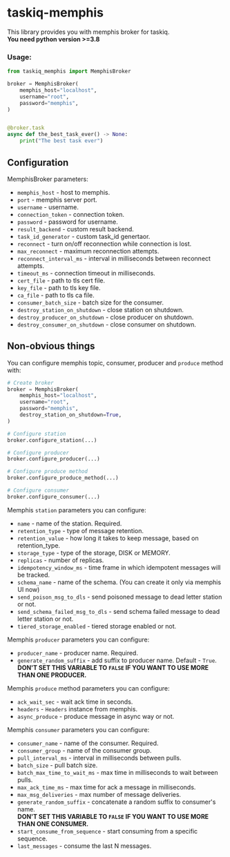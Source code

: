 # taskiq-memphis

This library provides you with memphis broker for taskiq.  
**You need python version >=3.8**

### Usage:
```python
from taskiq_memphis import MemphisBroker

broker = MemphisBroker(
    memphis_host="localhost",
    username="root",
    password="memphis",
)


@broker.task
async def the_best_task_ever() -> None:
    print("The best task ever")
```

## Configuration

MemphisBroker parameters:
* `memphis_host` - host to memphis.
* `port` - memphis server port.
* `username` - username.
* `connection_token` - connection token.
* `password` - password for username. 
* `result_backend` - custom result backend.
* `task_id_generator` - custom task_id genertaor.
* `reconnect` - turn on/off reconnection while connection is lost.
* `max_reconnect` - maximum reconnection attempts.
* `reconnect_interval_ms` - interval in milliseconds between reconnect attempts.
* `timeout_ms` - connection timeout in milliseconds.
* `cert_file` - path to tls cert file.
* `key_file` - path to tls key file.
* `ca_file` - path to tls ca file.
* `consumer_batch_size` - batch size for the consumer.
* `destroy_station_on_shutdown` - close station on shutdown.
* `destroy_producer_on_shutdown` - close producer on shutdown.
* `destroy_consumer_on_shutdown` - close consumer on shutdown.


## Non-obvious things

You can configure memphis topic, consumer, producer and `produce` method with:
```python
# Create broker
broker = MemphisBroker(
    memphis_host="localhost",
    username="root",
    password="memphis",
    destroy_station_on_shutdown=True,
)

# Configure station
broker.configure_station(...)

# Configure producer
broker.configure_producer(...)

# Configure produce method
broker.configure_produce_method(...)

# Configure consumer
broker.configure_consumer(...)
```

Memphis `station` parameters you can configure:
* `name` - name of the station. Required.
* `retention_type` - type of message retention.
* `retention_value` - how long it takes to keep message, based on retention_type.
* `storage_type` - type of the storage, DISK or MEMORY.
* `replicas` - number of replicas.
* `idempotency_window_ms` - time frame in which idempotent messages will be tracked.
* `schema_name` - name of the schema. (You can create it only via memphis UI now)
* `send_poison_msg_to_dls` - send poisoned message to dead letter station or not.
* `send_schema_failed_msg_to_dls` - send schema failed message to dead letter station or not.
* `tiered_storage_enabled` - tiered storage enabled or not.  
  
Memphis `producer` parameters you can configure:
* `producer_name` - producer name. Required.
* `generate_random_suffix` - add suffix to producer name. Default - `True`.  
**DON'T SET THIS VARIABLE TO `FALSE` IF YOU WANT TO USE MORE THAN ONE PRODUCER.**

Memphis `produce` method parameters you can configure:
* `ack_wait_sec` - wait ack time in seconds.
* `headers` - `Headers` instance from memphis.
* `async_produce` - produce message in async way or not.

Memphis `consumer` parameters you can configure:

* `consumer_name` - name of the consumer. Required.
* `consumer_group` - name of the consumer group.
* `pull_interval_ms` - interval in milliseconds between pulls.
* `batch_size` - pull batch size.
* `batch_max_time_to_wait_ms` - max time in milliseconds to wait between pulls.
* `max_ack_time_ms` - max time for ack a message in milliseconds.
* `max_msg_deliveries` - max number of message deliveries.
* `generate_random_suffix` - concatenate a random suffix to consumer's name.  
**DON'T SET THIS VARIABLE TO `FALSE` IF YOU WANT TO USE MORE THAN ONE CONSUMER.**
* `start_consume_from_sequence` - start consuming from a specific sequence.
* `last_messages` - consume the last N messages.
